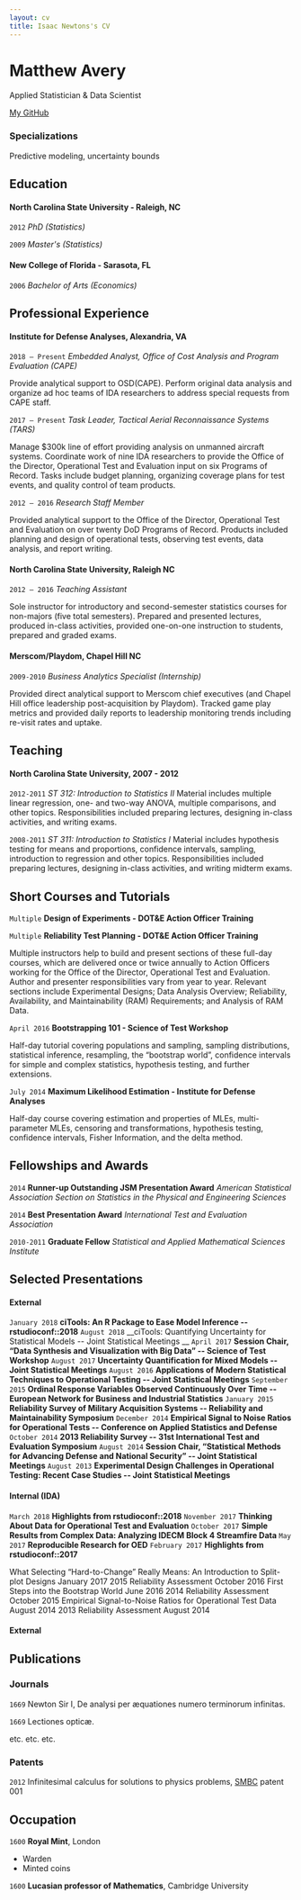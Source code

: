 ```yaml
---
layout: cv
title: Isaac Newtons's CV
---
```

# Matthew Avery
Applied Statistician & Data Scientist

<div id="webaddress">
<a href="https://github.com/matthewravery">My GitHub</a>
</div>


### Specializations

Predictive modeling, uncertainty bounds

## Education

#### North Carolina State University - Raleigh, NC
`2012`
_PhD (Statistics)_

`2009`
_Master's (Statistics)_

#### New College of Florida - Sarasota, FL

`2006`
_Bachelor of Arts (Economics)_

## Professional Experience

#### Institute for Defense Analyses, Alexandria, VA
`2018 – Present` _Embedded Analyst, Office of Cost Analysis and Program Evaluation (CAPE)_

Provide analytical support to OSD(CAPE). Perform original data analysis and organize ad hoc teams of IDA researchers to address special requests from CAPE staff. 

`2017 – Present` _Task Leader, Tactical Aerial Reconnaissance Systems (TARS)_

Manage $300k line of effort providing analysis on unmanned aircraft systems. Coordinate work of nine IDA researchers to provide the Office of the Director, Operational Test and Evaluation input on six Programs of Record. Tasks include budget planning, organizing coverage plans for test events, and quality control of team products. 

`2012 – 2016` _Research Staff Member_

Provided analytical support to the Office of the Director, Operational Test and Evaluation on over twenty DoD Programs of Record. Products included planning and design of operational tests, observing test events, data analysis, and report writing.

#### North Carolina State University, Raleigh NC

`2012 – 2016` _Teaching Assistant_

Sole instructor for introductory and second-semester statistics courses for non-majors (five total semesters). Prepared and presented lectures, produced in-class activities, provided one-on-one instruction to students, prepared and graded exams.

#### Merscom/Playdom, Chapel Hill NC

`2009-2010` _Business Analytics Specialist (Internship)_

Provided direct analytical support to Merscom chief executives (and Chapel Hill office leadership post-acquisition by Playdom). Tracked game play metrics and provided daily reports to leadership monitoring trends including re-visit rates and uptake. 

## Teaching

#### North Carolina State University, 2007 - 2012

`2012-2011` _ST 312: Introduction to Statistics II_
Material includes multiple linear regression, one- and two-way ANOVA, multiple comparisons, and other topics. Responsibilities included preparing lectures, designing in-class activities, and writing exams. 

`2008-2011`  _ST 311: Introduction to Statistics I_
Material includes hypothesis testing for means and proportions, confidence intervals, sampling, introduction to regression and other topics. Responsibilities included preparing lectures, designing in-class activities, and writing midterm exams.

## Short Courses and Tutorials

`Multiple` __Design of Experiments - DOT&E Action Officer Training__

`Multiple` __Reliability Test Planning - DOT&E Action Officer Training__

Multiple instructors help to build and present sections of these full-day courses, which are delivered once or twice annually to Action Officers working for the Office of the Director, Operational Test and Evaluation. Author and presenter responsibilities vary from year to year. Relevant sections include Experimental Designs; Data Analysis Overview; Reliability, Availability, and Maintainability (RAM) Requirements; and Analysis of RAM Data.

`April 2016` __Bootstrapping 101 - Science of Test Workshop__

Half-day tutorial covering populations and sampling, sampling distributions, statistical inference, resampling, the “bootstrap world”, confidence intervals for simple and complex statistics, hypothesis testing, and further extensions. 

`July 2014` __Maximum Likelihood Estimation - Institute for Defense Analyses__

Half-day course covering estimation and properties of MLEs, multi-parameter MLEs, censoring and transformations, hypothesis testing, confidence intervals, Fisher Information, and the delta method.

## Fellowships and Awards

`2014` __Runner-up Outstanding JSM Presentation Award__ _American Statistical Association Section on Statistics in the Physical and Engineering Sciences_

`2014` __Best Presentation Award__ _International Test and Evaluation Association_

`2010-2011` __Graduate Fellow__ _Statistical and Applied Mathematical Sciences Institute_

## Selected Presentations

#### External 

`January 2018` __ciTools: An R Package to Ease Model Inference -- rstudioconf::2018__
`August 2018` __ciTools: Quantifying Uncertainty for Statistical Models -- Joint Statistical Meetings __
`April 2017` __Session Chair, “Data Synthesis and Visualization with Big Data” -- Science of Test Workshop__
`August 2017` __Uncertainty Quantification for Mixed Models -- Joint Statistical Meetings__
`August 2016` __Applications of Modern Statistical Techniques to Operational Testing -- Joint Statistical Meetings__
`September 2015` __Ordinal Response Variables Observed Continuously Over Time -- European Network for Business and Industrial Statistics__ 
`January 2015` __Reliability Survey of Military Acquisition Systems -- Reliability and Maintainability Symposium__
`December 2014` __Empirical Signal to Noise Ratios for Operational Tests -- Conference on Applied Statistics and Defense__
`October 2014` __2013 Reliability Survey -- 31st International Test and Evaluation Symposium__
`August 2014` __Session Chair, “Statistical Methods for Advancing Defense and National Security” -- Joint Statistical Meetings__ 
`August 2013` __Experimental Design Challenges in Operational Testing:  Recent Case Studies -- Joint Statistical Meetings__

#### Internal (IDA)
`March 2018` __Highlights from rstudioconf::2018__
`November 2017` __Thinking About Data for Operational Test and Evaluation__
`October 2017` __Simple Results from Complex Data:  Analyzing IDECM Block 4 Streamfire Data__
`May 2017` __Reproducible Research for OED__
`February 2017` __Highlights from rstudioconf::2017__

What Selecting “Hard-to-Change” Really Means:  An Introduction to Split-plot Designs
January 2017
2015 Reliability Assessment
October 2016
First Steps into the Bootstrap World
June 2016
2014 Reliability Assessment
October 2015
Empirical Signal-to-Noise Ratios for Operational Test Data
August 2014
2013 Reliability Assessment
August 2014
#### External


## Publications

<!-- A list is also available [online](http://scholar.google.co.uk/citations?user=LTOTl0YAAAAJ) -->

### Journals

`1669`
Newton Sir I, De analysi per æquationes numero terminorum infinitas. 

`1669`
Lectiones opticæ.

etc. etc. etc.

### Patents

`2012`
Infinitesimal calculus for solutions to physics problems, [SMBC](http://www.techdirt.com/articles/20121011/09312820678/if-patents-had-been-around-time-newton.shtml) patent 001


## Occupation

`1600`
__Royal Mint__, London

- Warden
- Minted coins

`1600`
__Lucasian professor of Mathematics__, Cambridge University



<!-- ### Footer

Last updated: May 2013 -->


